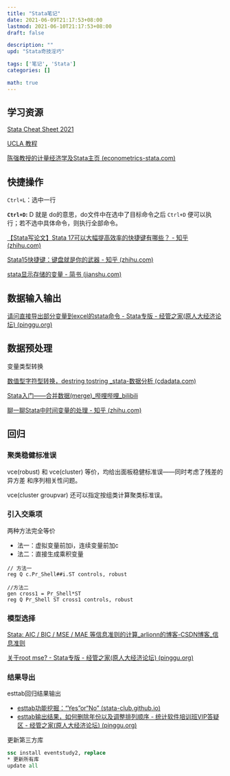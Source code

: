 ```yaml
---
title: "Stata笔记"
date: 2021-06-09T21:17:53+08:00
lastmod: 2021-06-10T21:17:53+08:00
draft: false

description: ""
upd: "Stata奇技淫巧"

tags: ['笔记', 'Stata']
categories: []

math: true
---
```


## 学习资源

[Stata Cheat Sheet 2021](https://www.stata.com/bookstore/statacheatsheets.pdf)

[UCLA 教程](https://stats.oarc.ucla.edu/)

[陈强教授的计量经济学及Stata主页 (econometrics-stata.com)](http://www.econometrics-stata.com/)

## 快捷操作

`Ctrl+L`：选中一行

**`Ctrl+D`:** D 就是 do的意思，do文件中在选中了目标命令之后 `Ctrl+D` 便可以执行；若不选中具体命令，则执行全部命令。

[【Stata写论文】Stata 17可以大幅提高效率的快捷键有哪些？ - 知乎 (zhihu.com)](https://zhuanlan.zhihu.com/p/377150995)

[Stata15快捷键：键盘就是你的武器 - 知乎 (zhihu.com)](https://zhuanlan.zhihu.com/p/29728762)

[stata显示存储的变量 - 简书 (jianshu.com)](https://www.jianshu.com/p/ea9e11615f1f)

## 数据输入输出

[请问直接导出部分变量到excel的stata命令 - Stata专版 - 经管之家(原人大经济论坛) (pinggu.org)](https://bbs.pinggu.org/thread-7144789-1-1.html)

## 数据预处理

变量类型转换

[数值型字符型转换，destring tostring _stata-数据分析 (cdadata.com)](http://www.cdadata.com/16014)

[Stata入门——合并数据(merge)_哔哩哔哩_bilibili](https://www.bilibili.com/video/av90542118/)

[聊一聊Stata中时间变量的处理 - 知乎 (zhihu.com)](https://zhuanlan.zhihu.com/p/103817704)

## 回归

### 聚类稳健标准误

vce(robust) 和 vce(cluster) 等价，均给出面板稳健标准误——同时考虑了残差的异方差 和序列相关性问题。

vce(cluster groupvar) 还可以指定按组类计算聚类标准误。

### 引入交乘项

两种方法完全等价

- 法一：虚拟变量前加i，连续变量前加c
- 法二：直接生成乘积变量

```
// 方法一
reg Q c.Pr_Shell##i.ST controls, robust

//方法二
gen cross1 = Pr_Shell*ST
reg Q Pr_Shell ST cross1 controls, robust
```

### 模型选择

[Stata: AIC / BIC / MSE / MAE 等信息准则的计算_arlionn的博客-CSDN博客_信息准则](https://blog.csdn.net/arlionn/article/details/95541749)

[关于root mse? - Stata专版 - 经管之家(原人大经济论坛) (pinggu.org)](https://bbs.pinggu.org/thread-378753-1-1.html)

### 结果导出

esttab回归结果输出

- [esttab功能挖掘：“Yes”or“No” (stata-club.github.io)](https://stata-club.github.io/stata_article/2016-09-14.html)
- [esttab输出结果，如何删除年份以及调整排列顺序 - 统计软件培训班VIP答疑区 - 经管之家(原人大经济论坛) (pinggu.org)](https://bbs.pinggu.org/thread-4198787-1-1.html)



更新第三方库

```stata
ssc install eventstudy2, replace
* 更新所有库
update all
```

